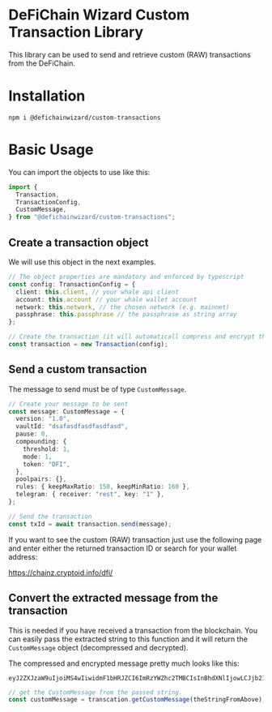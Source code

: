# DeFiChain Wizard Custom Transaction Library

This library can be used to send and retrieve custom (RAW) transactions from the DeFiChain.

# Installation

```
npm i @defichainwizard/custom-transactions
```

# Basic Usage

You can import the objects to use like this:

```ts
import {
  Transaction,
  TransactionConfig,
  CustomMessage,
} from "@defichainwizard/custom-transactions";
```

## Create a transaction object

We will use this object in the next examples.

```ts
// The object properties are mandatory and enforced by typescript
const config: TransactionConfig = {
  client: this.client, // your whale api client
  account: this.account // your whale wallet account
  network: this.network, // the chosen network (e.g. mainnet)
  passphrase: this.passphrase // the passphrase as string array
};

// Create the transaction (it will automaticall compress and encrypt the message)
const transaction = new Transaction(config);
```

## Send a custom transaction

The message to send must be of type `CustomMessage`.

```ts
// Create your message to be sent
const message: CustomMessage = {
  version: "1.0",
  vaultId: "dsafasdfasdfasdfasd",
  pause: 0,
  compounding: {
    threshold: 1,
    mode: 1,
    token: "DFI",
  },
  poolpairs: {},
  rules: { keepMaxRatio: 150, keepMinRatio: 160 },
  telegram: { receiver: "rest", key: "1" },
};

// Send the transaction
const txId = await transaction.send(message);
```

If you want to see the custom (RAW) transaction just use the following page and enter either the returned transaction ID or search for your wallet address:

https://chainz.cryptoid.info/dfi/

## Convert the extracted message from the transaction

This is needed if you have received a transaction from the blockchain. You can easily pass the extracted string to this function and it will return the `CustomMessage` object (decompressed and decrypted).

The compressed and encrypted message pretty much looks like this:

```
eyJ2ZXJzaW9uIjoiMS4wIiwidmF1bHRJZCI6ImRzYWZhc2TMBCIsInBhdXNlIjowLCJjb21wb3VuZGluZyI6eyJ0aHJlt2hvbGQ1OjEsIm1vZGXFCXRva2XEXkRGSSJ9LCJwb29scGFpcnMiOnt9LCJydWxlxAsia2VlcE1heFJhdGlvIjoxNTAsxhNpbsgTNjB9LCJ0ZWxlZ3JhbcQzcmVjZWl2ZXIiOiJyZXN0IsQyeeQAyCJ9fQ==
```

```ts
// get the CustomMessage from the passed string.
const customMessage = transcation.getCustomMessage(theStringFromAbove);
```
